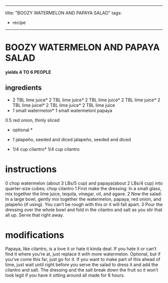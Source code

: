 
	
---
title: "BOOZY WATERMELON AND PAPAYA SALAD"
tags:
  - recipe
---
# BOOZY WATERMELON AND PAPAYA SALAD
#### yields 4 TO 6 PEOPLE

## ingredients
* 2 TBL lime juice* 2 TBL lime juice* 2 TBL lime juice* 2 TBL lime juice* 2 TBL lime juicel* 2 TBL lime juice* 2 TBL lime juice
* 1 small watermelon* 1 small watermelonl papaya

0.5 red onion, thinly sliced


* optional *
* 1 jalapeño, seeded and diced jalapeño, seeded and diced

* 1/4 cup cilantro* 1/4 cup cilantro


# instructions
0 chop watermelon (about 3 LBs/5 cup) and papaya(about 2 LBs/4 cup) into quarter-size cubes; chop cilantro
1 First make the dressing: In a small glass, mix together the lime juice, tequila, vinegar, oil, and agave.
2 Now the salad: In a large bowl, gently mix together the watermelon, papaya, red onion, and jalapeño (if using). You can’t be rough with this    or it will fall apart.
3 Pour the dressing over the whole bowl and fold in the cilantro and salt as you stir that all up. Serve that    right away.

# modifications

Papaya, like cilantro, is a love it or hate it kinda deal. If you hate it or can’t find it where you’re at, just replace it with more watermelon.
 Optional, but if you’ve come this far, just  go for it.
If you want to make part of this    ahead of time, just wait until right before you serve the salad to dress it and add the cilantro and salt. The dressing and the salt break down the fruit so it won’t look legit if you have it sitting around all made for 6 hours.
	
